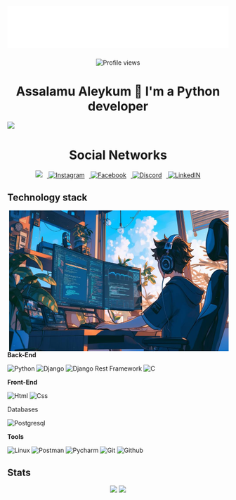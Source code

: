 <h1 align="center">
  <img src="name.svg"/>
</h1>

<p align="center">
  <img src="https://komarev.com/ghpvc/?username=Samandar005&label=Profile%20views&color=0e75b6&style=flat" alt="Profile views" />
</p>

<h1 align="center">Assalamu Aleykum 👋 I'm a Python developer</h1>


![](https://github-profile-trophy.vercel.app/?username=Samandar005&theme=radical&no-frame=false&no-bg=false&margin-w=4)

 
<h1 align="center">Social Networks</h1>

<p align="center">
  <a href="https://t.me/Nayimjonovv">
     <img width="35px" src="https://upload.wikimedia.org/wikipedia/commons/8/82/Telegram_logo.svg" style="margin-right: 10px;">
  </a>
  <a href="https://instagram.com/1samandar_old">
    <img alt="Instagram" width="35px" src="https://raw.githubusercontent.com/rahuldkjain/github-profile-readme-generator/master/src/images/icons/Social/instagram.svg" style="margin-right: 10px;" />
  </a>
  <a href="https://www.facebook.com/people/Samandar-Nayimjonov/pfbid0LLBYn1cMufU4LvYX31EciGPyShyCXDri7KdQqkubxw8Q99Nrt2gZW8uokw5JPLbRl/?mibextid=ZbWKwL">
    <img alt="Facebook" width="35px" src="https://raw.githubusercontent.com/rahuldkjain/github-profile-readme-generator/master/src/images/icons/Social/facebook.svg" style="margin-right: 10px;"/>
  </a>
  <a href="https://discord.com/channels/samandarnayimjonov">
    <img alt="Discord" width="35px" src="https://www.svgrepo.com/show/353655/discord-icon.svg" style="margin-right: 10px;" />
  </a>
  <a href="https://www.linkedin.com/in/samandar-nayimjonov-594407329/">
    <img alt="LinkedIN" width="35px" src="https://upload.wikimedia.org/wikipedia/commons/thumb/8/81/LinkedIn_icon.svg/2048px-LinkedIn_icon.svg.png" />
  </a>
</p>


## Technology stack

<img align="right" alt="GIF" src="386745.jpg" width="500" height="320" />

**Back-End**

![Python](https://img.shields.io/badge/Python-FFD43B?style=for-the-badge&logo=python&logoColor=blue)
![Django](https://img.shields.io/badge/Django-092E20?style=for-the-badge&logo=django&logoColor=green)
![Django Rest Framework](https://img.shields.io/badge/django%20rest-ff1709?style=for-the-badge&logo=django&logoColor=white)
![C](https://img.shields.io/badge/C-00599C?style=for-the-badge&logo=c&logoColor=white)


**Front-End**

![Html](https://img.shields.io/badge/HTML5-E34F26?style=for-the-badge&logo=html5&logoColor=white)
![Css](https://img.shields.io/badge/CSS3-1572B6?style=for-the-badge&logo=css3&logoColor=white)

Databases

![Postgresql](https://img.shields.io/badge/PostgreSQL-316192?style=for-the-badge&logo=postgresql&logoColor=white)

**Tools**

![Linux](https://img.shields.io/badge/Linux-FCC624?style=for-the-badge&logo=linux&logoColor=black)
![Postman](https://img.shields.io/badge/Postman-FF6C37?style=for-the-badge&logo=Postman&logoColor=white)
![Pycharm](https://img.shields.io/badge/PyCharm-000000.svg?&style=for-the-badge&logo=PyCharm&logoColor=white`)
![Git](https://img.shields.io/badge/-Git-black?style=for-the-badge&logo=git&logoColor=white)
![Github](https://img.shields.io/badge/GitHub-100000?style=for-the-badge&logo=github&logoColor=white)

## Stats

<p align="center">
  <img src="https://github-readme-stats.vercel.app/api?username=Samandar005&show_icons=true&theme=transparent" width="50%" style="min-height: 200px;"/>
  <img src="https://github-readme-stats.vercel.app/api/top-langs/?username=Samandar005&theme=dark&hide_border=false&include_all_commits=false&count_private=false&layout=compact" width="45%" style="min-height: 200px;"/>
</p>

